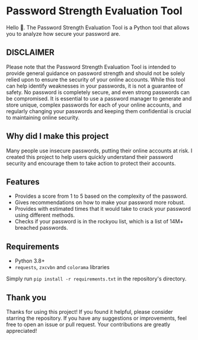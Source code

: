 # Password Strength Evaluation Tool

Hello 👋. The Password Strength Evaluation Tool is a Python tool that allows you to analyze how secure your password are.

## DISCLAIMER

Please note that the Password Strength Evaluation Tool is intended to provide general guidance on password strength and should not be solely relied upon to ensure the security of your online accounts. While this tool can help identify weaknesses in your passwords, it is not a guarantee of safety. No password is completely secure, and even strong passwords can be compromised. It is essential to use a password manager to generate and store unique, complex passwords for each of your online accounts, and regularly changing your passwords and keeping them confidential is crucial to maintaining online security.

## Why did I make this project

Many people use insecure passwords, putting their online accounts at risk. I created this project to help users quickly understand their password security and encourage them to take action to protect their accounts.

## Features

* Provides a score from 1 to 5 based on the complexity of the password.
* Gives recommendations on how to make your password more robust.
* Provides with estimated times that it would take to crack your password using different methods.
* Checks if your password is in the rockyou list, which is a list of 14M+ breached passwords.

## Requirements

* Python 3.8+
* `requests`, `zxcvbn` and `colorama` libraries

Simply run `pip install -r requirements.txt` in the repository's directory.

## Thank you

Thanks for using this project! If you found it helpful, please consider starring the repository. If you have any suggestions or improvements, feel free to open an issue or pull request. Your contributions are greatly appreciated!
